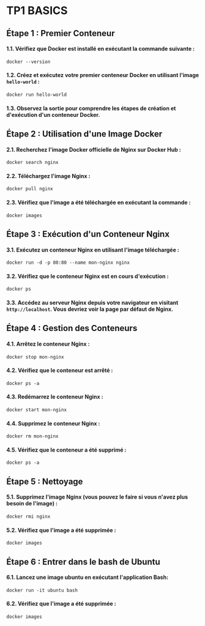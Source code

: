 # TP1 BASICS 

## Étape 1 : Premier Conteneur

#### 1.1. Vérifiez que Docker est installé en exécutant la commande suivante :

`docker --version`

#### 1.2. Créez et exécutez votre premier conteneur Docker en utilisant l'image `hello-world` :

`docker run hello-world`

#### 1.3. Observez la sortie pour comprendre les étapes de création et d'exécution d'un conteneur Docker.

## Étape 2 : Utilisation d'une Image Docker

#### 2.1. Recherchez l'image Docker officielle de Nginx sur Docker Hub :

`docker search nginx`

#### 2.2. Téléchargez l'image Nginx :

`docker pull nginx`

#### 2.3. Vérifiez que l'image a été téléchargée en exécutant la commande :

`docker images`

## Étape 3 : Exécution d'un Conteneur Nginx

#### 3.1. Exécutez un conteneur Nginx en utilisant l'image téléchargée :

`docker run -d -p 80:80 --name mon-nginx nginx`

#### 3.2. Vérifiez que le conteneur Nginx est en cours d'exécution :

`docker ps`

#### 3.3. Accédez au serveur Nginx depuis votre navigateur en visitant `http://localhost`. Vous devriez voir la page par défaut de Nginx.

## Étape 4 : Gestion des Conteneurs

#### 4.1. Arrêtez le conteneur Nginx :

`docker stop mon-nginx`

#### 4.2. Vérifiez que le conteneur est arrêté :

`docker ps -a`

#### 4.3. Redémarrez le conteneur Nginx :

`docker start mon-nginx`

#### 4.4. Supprimez le conteneur Nginx :

`docker rm mon-nginx`

#### 4.5. Vérifiez que le conteneur a été supprimé :

`docker ps -a`

## Étape 5 : Nettoyage

#### 5.1. Supprimez l'image Nginx (vous pouvez le faire si vous n'avez plus besoin de l'image) :

`docker rmi nginx`

#### 5.2. Vérifiez que l'image a été supprimée :

`docker images`

## Étape 6  : Entrer dans le bash de Ubuntu

#### 6.1. Lancez une image ubuntu en exécutant l'application Bash:

`docker run -it ubuntu bash`

#### 6.2. Vérifiez que l'image a été supprimée :

`docker images`
